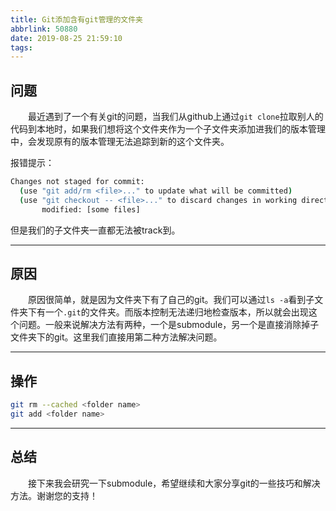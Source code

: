 ```yaml
---
title: Git添加含有git管理的文件夹
abbrlink: 50880
date: 2019-08-25 21:59:10
tags:
---
```


## 问题

&emsp;&emsp;最近遇到了一个有关git的问题，当我们从github上通过`git clone`拉取别人的代码到本地时，如果我们想将这个文件夹作为一个子文件夹添加进我们的版本管理中，会发现原有的版本管理无法追踪到新的这个文件夹。

<!-- more -->

报错提示：

```bash
Changes not staged for commit:
  (use "git add/rm <file>..." to update what will be committed)
  (use "git checkout -- <file>..." to discard changes in working directory)
       modified: [some files]
```

但是我们的子文件夹一直都无法被track到。

---

## 原因

&emsp;&emsp;原因很简单，就是因为文件夹下有了自己的git。我们可以通过`ls -a`看到子文件夹下有一个`.git`的文件夹。而版本控制无法递归地检查版本，所以就会出现这个问题。一般来说解决方法有两种，一个是submodule，另一个是直接消除掉子文件夹下的git。这里我们直接用第二种方法解决问题。

---

## 操作

```bash
git rm --cached <folder name>
git add <folder name>
```

---

## 总结

&emsp;&emsp;接下来我会研究一下submodule，希望继续和大家分享git的一些技巧和解决方法。谢谢您的支持！